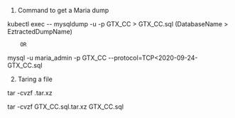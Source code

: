 
1) Command to get a Maria dump

kubectl exec <pod-name> -- mysqldump -u <username> -p GTX_CC > GTX_CC.sql    (DatabaseName > EztractedDumpName)

        OR
mysql -u maria_admin -p GTX_CC --protocol=TCP<2020-09-24-GTX_CC.sql

2) Taring a file

tar -cvzf <Tar-name>.tar.xz <file-name-to-be-tar>

tar -cvzf GTX_CC.sql.tar.xz GTX_CC.sql

